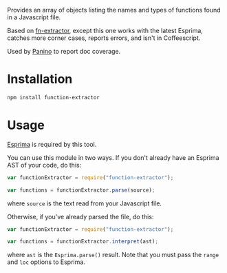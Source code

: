 Provides an array of objects listing the names and types of functions found in a Javascript file.

Based on [fn-extractor](https://github.com/goatslacker/fn-extractor), except this one works with the latest Esprima, catches more corner cases, reports errors, and isn't in Coffeescript.

Used by [Panino](https://github.com/gjtorikian/panino-docs) to report doc coverage.

# Installation

```bash
npm install function-extractor
```

# Usage

[Esprima](https://github.com/ariya/esprima) is required by this tool.

You can use this module in two ways. If you don't already have an Esprima AST of your code, do this:

```javascript
var functionExtractor = require("function-extractor");

var functions = functionExtractor.parse(source);
```

where `source` is the text read from your Javascript file.

Otherwise, if you've already parsed the file, do this:

```javascript
var functionExtractor = require("function-extractor");

var functions = functionExtractor.interpret(ast);
```

where `ast` is the `Esprima.parse()` result. Note that you must pass the `range` and `loc` options to Esprima.
